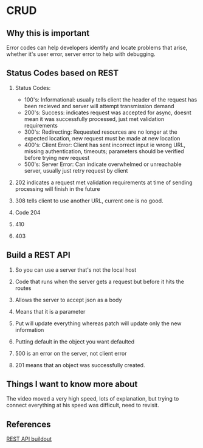 # CRUD

## Why this is important

Error codes can help developers identify and locate problems that arise, whether it's user error, server error to help with debugging.

## Status Codes based on REST

1.  Status Codes:
    - 100's:  Informational:  usually tells client the header of the request has been recieved and server will attempt transmission demand
    - 200's:  Success:  indicates request was accepted for async, doesnt mean it was successfully processed, just met validation requirements 
    - 300's:  Redirecting: Requested resources are no longer at the expected location, new request must be made at new location
    - 400's:  Client Error:  Client has sent incorrect input ie wrong URL, missing authentication, timeouts; parameters should be verified before trying new request
    - 500's:  Server Error:  Can indicate overwhelmed or unreachable server, usually just retry request by client
  
2.  202 indicates a request met validation requirements at time of sending processing will finish in the future

3.  308 tells client to use another URL, current one is no good.

4.  Code 204

5.  410

6.  403

## Build a REST API

1.  So you can use a server that's not the local host

2.  Code that runs when the server gets a request but before it hits the routes

3.  Allows the server to accept json as a body

4.  Means that it is a parameter

5.  Put will update everything whereas patch will update only the new information

6.  Putting default in the object you want defaulted

7.  500 is an error on the server, not client error

8.  201 means that an object was successfully created.

## Things I want to know more about

The video moved a very high speed, lots of explanation, but trying to connect everything at his speed was difficult, need to revisit.

## References

[REST API buildout](https://www.youtube.com/watch?v=fgTGADljAeg&t=127s)
